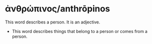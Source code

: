 # ἀνθρώπινος/anthrōpinos
This word describes a person. It is an adjective.
* This word describes things that belong to a person or comes from a person.
